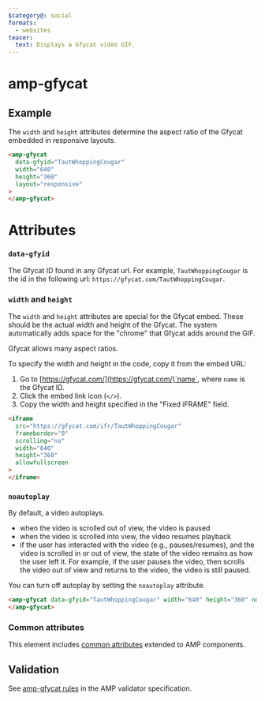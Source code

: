 ```yaml
---
$category@: social
formats:
  - websites
teaser:
  text: Displays a Gfycat video GIF.
---
```


# amp-gfycat

## Example

The `width` and `height` attributes determine the aspect ratio of the Gfycat embedded in responsive layouts.

```html
<amp-gfycat
  data-gfyid="TautWhoppingCougar"
  width="640"
  height="360"
  layout="responsive"
>
</amp-gfycat>
```

# Attributes

### `data-gfyid`

The Gfycat ID found in any Gfycat url. For example, `TautWhoppingCougar` is the
id in the following url: `https://gfycat.com/TautWhoppingCougar`.

### `width` and `height`

The `width` and `height` attributes are special for the Gfycat embed. These
should be the actual width and height of the Gfycat. The system automatically
adds space for the "chrome" that Gfycat adds around the GIF.

Gfycat allows many aspect ratios.

To specify the width and height in the code, copy it from the embed URL:

1.  Go to [https://gfycat.com/](https://gfycat.com/)`name`, where `name` is the
    Gfycat ID.
2.  Click the embed link icon (`</>`).
3.  Copy the width and height specified in the "Fixed iFRAME" field.

```html
<iframe
  src="https://gfycat.com/ifr/TautWhoppingCougar"
  frameborder="0"
  scrolling="no"
  width="640"
  height="360"
  allowfullscreen
>
</iframe>
```

### `noautoplay`

By default, a video autoplays.

-   when the video is scrolled out of view, the video is paused
-   when the video is scrolled into view, the video resumes playback
-   if the user has interacted with the video (e.g., pauses/resumes), and the
    video is scrolled in or out of view, the state of the video remains as how
    the user left it. For example, if the user pauses the video, then scrolls
    the video out of view and returns to the video, the video is still paused.

You can turn off autoplay by setting the `noautoplay` attribute.

```html
<amp-gfycat data-gfyid="TautWhoppingCougar" width="640" height="360" noautoplay>
</amp-gfycat>
```

### Common attributes

This element includes [common attributes](https://amp.dev/documentation/guides-and-tutorials/learn/common_attributes)
extended to AMP components.

## Validation

See [amp-gfycat rules](https://github.com/ampproject/amphtml/blob/main/extensions/amp-gfycat/validator-amp-gfycat.protoascii) in the AMP validator specification.
